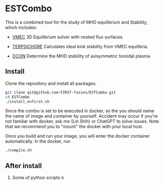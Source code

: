 # ESTCombo
This is a combined tool for the study of MHD equilibrium and Stability, which includes:

- [VMEC](https://github.com/ORNL-Fusion/Stellarator-Tools.git) 3D Equilibrium solver with nested flux surfaces.

- [TERPSICHORE](https://github.com/FIRST-fusion/TERPSICHORE.git) Calculates ideal kink stability from VMEC equilibria.

- [DCON](https://github.com/FIRST-fusion/DCON.git) Determine the MHD stability of axisymmetric toroidal plasma

## Install
Clone the repository and install all packages.

``` bash
git clone git@github.com:FIRST-fusion/ESTCombo.git
cd ESTCombo
./install_onfirst.sh
```

Since the combo is set to be executed in docker, so the you should name the name of image and container by yourself. 
Accident may occur if you're not familiar with docker, ask me (Lin Shih) or ChatGPT to solve issues. 
Note that we recommend you to "mount" the docker with your local host.

Once you build and run your image, you will enter the docker container automatically. In the docker, run 

```bash
./compile.sh
```


## After install

1. Some of python scripts n
